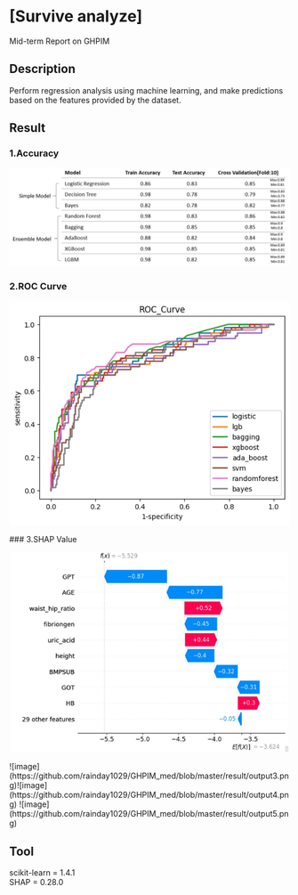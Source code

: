 # [Survive analyze]
Mid-term Report on GHPIM

## Description
Perform regression analysis using machine learning, and make predictions based on the features provided by the dataset.

## Result
### 1.Accuracy
<p align="center">
  <img src="https://github.com/rainday1029/GHPIM_med/blob/master/result/output2.png" alt="Fig.1 Accuracy">
</p>

### 2.ROC Curve
<p align="center">
  <img src="https://github.com/rainday1029/GHPIM_med/blob/master/result/output.png" alt="Fig.2 ROC Curve">
</p>
### 3.SHAP Value
<p align="center">
  <img src="https://github.com/rainday1029/GHPIM_med/blob/master/result/output3.png" width="500" height="360" alt="Fig.1 SHAP Value">
</p>
![image](https://github.com/rainday1029/GHPIM_med/blob/master/result/output3.png)![image](https://github.com/rainday1029/GHPIM_med/blob/master/result/output4.png)
![image](https://github.com/rainday1029/GHPIM_med/blob/master/result/output5.png)

## Tool
scikit-learn = 1.4.1\
SHAP = 0.28.0
